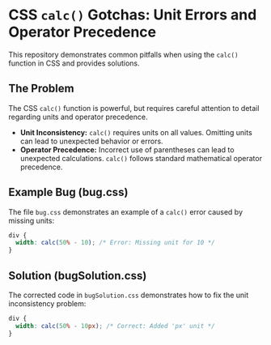 # CSS `calc()` Gotchas: Unit Errors and Operator Precedence

This repository demonstrates common pitfalls when using the `calc()` function in CSS and provides solutions.

## The Problem

The CSS `calc()` function is powerful, but requires careful attention to detail regarding units and operator precedence.

- **Unit Inconsistency:**  `calc()` requires units on all values. Omitting units can lead to unexpected behavior or errors. 
- **Operator Precedence:**  Incorrect use of parentheses can lead to unexpected calculations.  `calc()` follows standard mathematical operator precedence.

## Example Bug (bug.css)

The file `bug.css` demonstrates an example of a `calc()` error caused by missing units:

```css
div {
  width: calc(50% - 10); /* Error: Missing unit for 10 */
}
```

## Solution (bugSolution.css)

The corrected code in `bugSolution.css` demonstrates how to fix the unit inconsistency problem:

```css
div {
  width: calc(50% - 10px); /* Correct: Added 'px' unit */
}
```